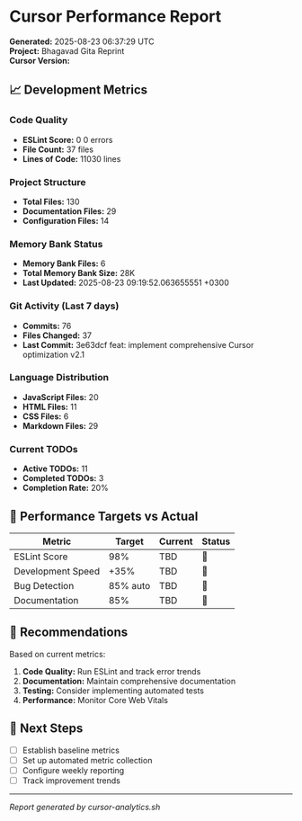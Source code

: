 # Cursor Performance Report

**Generated:** 2025-08-23 06:37:29 UTC  
**Project:** Bhagavad Gita Reprint  
**Cursor Version:** 

## 📈 Development Metrics

### Code Quality
- **ESLint Score:** 0
0 errors
- **File Count:** 37 files
- **Lines of Code:** 11030 lines

### Project Structure
- **Total Files:** 130
- **Documentation Files:** 29
- **Configuration Files:** 14

### Memory Bank Status
- **Memory Bank Files:** 6
- **Total Memory Bank Size:** 28K
- **Last Updated:** 2025-08-23 09:19:52.063655551 +0300

### Git Activity (Last 7 days)
- **Commits:** 76
- **Files Changed:** 37
- **Last Commit:** 3e63dcf feat: implement comprehensive Cursor optimization v2.1

### Language Distribution
- **JavaScript Files:** 20
- **HTML Files:** 11
- **CSS Files:** 6
- **Markdown Files:** 29

### Current TODOs
- **Active TODOs:** 11
- **Completed TODOs:** 3
- **Completion Rate:** 20%

## 🎯 Performance Targets vs Actual

| Metric | Target | Current | Status |
|--------|--------|---------|--------|
| ESLint Score | 98% | TBD | 🔄 |
| Development Speed | +35% | TBD | 🔄 |
| Bug Detection | 85% auto | TBD | 🔄 |
| Documentation | 85% | TBD | 🔄 |

## 📝 Recommendations

Based on current metrics:

1. **Code Quality:** Run ESLint and track error trends
2. **Documentation:** Maintain comprehensive documentation
3. **Testing:** Consider implementing automated tests
4. **Performance:** Monitor Core Web Vitals

## 🔮 Next Steps

- [ ] Establish baseline metrics
- [ ] Set up automated metric collection  
- [ ] Configure weekly reporting
- [ ] Track improvement trends

---
*Report generated by cursor-analytics.sh*
